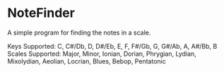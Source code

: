 # NoteFinder
A simple program for finding the notes in a scale.

Keys Supported: C, C#/Db, D, D#/Eb, E, F, F#/Gb, G, G#/Ab, A, A#/Bb, B
Scales Supported: Major, Minor, Ionian, Dorian, Phrygian, Lydian, Mixolydian, Aeolian, Locrian, Blues, Bebop, Pentatonic
